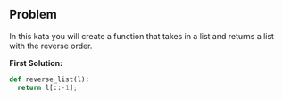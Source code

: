 ## Problem

In this kata you will create a function that takes in a list and returns a list with the reverse order.

**First Solution:**
```python
def reverse_list(l):
  return l[::-1];
```